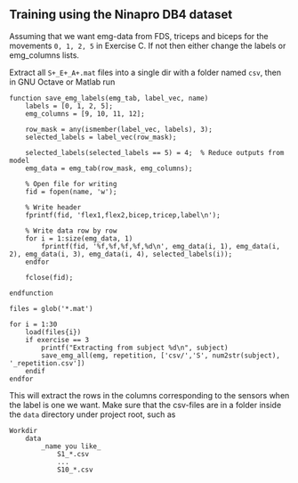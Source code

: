 ## Training using the Ninapro DB4 dataset
Assuming that we want emg-data from FDS, triceps and biceps for the movements `0, 1, 2, 5` in Exercise C. If not then either change the labels or emg_columns lists.

Extract all `S+_E+_A+.mat` files into a single dir with a folder named `csv`, then in GNU Octave or Matlab run
```
function save_emg_labels(emg_tab, label_vec, name)
    labels = [0, 1, 2, 5];
    emg_columns = [9, 10, 11, 12];

    row_mask = any(ismember(label_vec, labels), 3);
    selected_labels = label_vec(row_mask);

    selected_labels(selected_labels == 5) = 4;  % Reduce outputs from model
    emg_data = emg_tab(row_mask, emg_columns);

    % Open file for writing
    fid = fopen(name, 'w');

    % Write header
    fprintf(fid, 'flex1,flex2,bicep,tricep,label\n');

    % Write data row by row
    for i = 1:size(emg_data, 1)
        fprintf(fid, '%f,%f,%f,%f,%d\n', emg_data(i, 1), emg_data(i, 2), emg_data(i, 3), emg_data(i, 4), selected_labels(i));
    endfor

    fclose(fid);

endfunction

files = glob('*.mat')

for i = 1:30
    load(files{i})
    if exercise == 3
        printf("Extracting from subject %d\n", subject)
        save_emg_all(emg, repetition, ['csv/','S', num2str(subject), '_repetition.csv'])
    endif
endfor
```
This will extract the rows in the columns corresponding to the sensors when the label is one we want. Make sure that the csv-files are in a folder inside the `data` directory under project root, such as
```
Workdir
	data
		_name you like_
			S1_*.csv
			...
			S10_*.csv
```